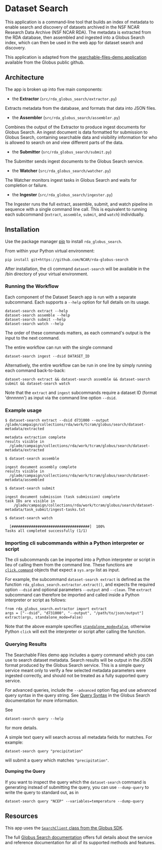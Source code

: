 # Dataset Search

This application is a command-line tool that builds an index of metadata to
enable search and discovery of datasets archived in the NSF NCAR Research 
Data Archive (NSF NCAR RDA).  The metadata is extracted from the RDA database,
then assembled and ingested into a Globus Search index, which can then be
used in the web app for dataset search and discovery.

This application is adapted from the [searchable-files-demo application](https://github.com/globus/searchable-files-demo) available from the Globus public github.

## Architecture

The app is broken up into five main components:

- the **Extractor** (`src/rda_globus_search/extractor.py`)

Extracts metadata from the database, and formats that data into JSON
files.

- the **Assembler** (`src/rda_globus_search/assembler.py`)

Combines the output of the Extractor to produce ingest documents for Globus 
Search. An ingest document is data formatted for submission to Globus Search, 
containing searchable data and visibility information for who is allowed to 
search on and view different parts of the data.

- the **Submitter** (`src/rda_globus_search/submit.py`)

The Submitter sends ingest documents to the Globus Search service.

- the **Watcher** (`src/rda_globus_search/watcher.py`)

The Watcher monitors ingest tasks in Globus Search and waits for completion or failure.

- the **Ingester** (`src/rda_globus_search/ingester.py`)

The Ingester runs the full extract, assemble, submit, and watch pipeline in sequence
with a single command line call.  This is equivalent to running each subcommand 
(`extract`, `assemble`, `submit`, and `watch`) individually.

## Installation

Use the package manager [pip](https://pip.pypa.io/en/stable/) to 
install `rda_globus_search`.

From within your Python virtual environment:
```
pip install git+https://github.com/NCAR/rda-globus-search
```

After installation, the cli command `dataset-search` will be available in
the /bin directory of your virtual environment.

### Running the Workflow

Each component of the Dataset Search app is run with a separate
subcommand. Each supports a `--help` option for full details on its
usage.
```
dataset-search extract --help
dataset-search assemble --help
dataset-search submit --help
dataset-search watch --help
```
The order of these commands matters, as each command's output is the input to
the next command.

The entire workflow can run with the single command 
```
dataset-search ingest --dsid DATASET_ID
```
Alternatively, the entire workflow can be run in one line by simply running each command
back-to-back:
```
dataset-search extract && dataset-search assemble && dataset-search submit && dataset-search watch
```
Note that the `extract` and `ingest` subcommands require a dataset ID (format 'dnnnnnn') as 
input via the command line option `--dsid`.

### Example usage
```
$ dataset-search extract --dsid d731000 --output /glade/campaign/collections/rda/work/tcram/globus/search/dataset-metadata/extracted

metadata extraction complete
results visible in
  /glade/campaign/collections/rda/work/tcram/globus/search/dataset-metadata/extracted

$ dataset-search assemble

ingest document assembly complete
results visible in
  /glade/campaign/collections/rda/work/tcram/globus/search/dataset-metadata/assembled

$ dataset-search submit

ingest document submission (task submission) complete
task IDs are visible in
    /glade/campaign/collections/rda/work/tcram/globus/search/dataset-metadata/task_submit/ingest-tasks.txt

$ dataset-search watch

  [####################################]  100%
Tasks all completed successfully (1/1)
```

### Importing cli subcommands within a Python interpreter or script
The cli subcommands can be imported into a Python interpreter or script in lieu
of calling them from the command line.  These functions are 
[`click.command`](https://click.palletsprojects.com/en/stable/api/#decorators) 
objects that expect a `sys.argv` list as input.  

For example, the subcommand `dataset-search extract` is defined as the
function `rda_globus_search.extractor.extract()`, and expects the required
option `--dsid` and optional parameters `--output` and `--clean`.  The 
`extract` subcommand can therefore be imported and called inside a Python
interpreter or script as follows:
```
from rda_globus_search.extractor import extract
args = ["--dsid", "d731000", "--output", "/path/to/json/output"]
extract(args, standalone_mode=False)
```
Note that the above example specifies 
[`standalone_mode=False`](https://click.palletsprojects.com/en/stable/api/#click.BaseCommand.main), 
otherwise Python `click` will exit the interpreter or script after calling the
function.

### Querying Results

The Searchable Files demo app includes a query command which you can use to
search dataset metadata. Search results will be output in the JSON format produced by
the Globus Search service.  This is a simple query service meant only to verify
a few selected metadata parameters were ingested correctly, and should not be
treated as a fully supported query service.

For advanced queries, include the `--advanced` option flag and use advanced
query syntax in the query string.  See [Query Syntax](https://docs.globus.org/api/search/query/#query_syntax)
in the Globus Search documentation for more information.

See
```
dataset-search query --help
```
for more details.

A simple text query will search across all metadata fields for matches.
For example:
```
dataset-search query "precipitation"
```
will submit a query which matches `"precipitation"`.

#### Dumping the Query

If you want to inspect the query which the `dataset-search` command
is generating instead of submitting the query, you can use
`--dump-query` to write the query to standard out, as in
```
dataset-search query "NCEP" --variables=temperature --dump-query
```
## Resources

This app uses the 
[`SearchClient` class from the Globus SDK](https://globus-sdk-python.readthedocs.io/en/stable/services/search.html).

The full [Globus Search documentation](https://docs.globus.org/api/search/) offers full
details about the service and reference documentation for all of
its supported methods and features.
